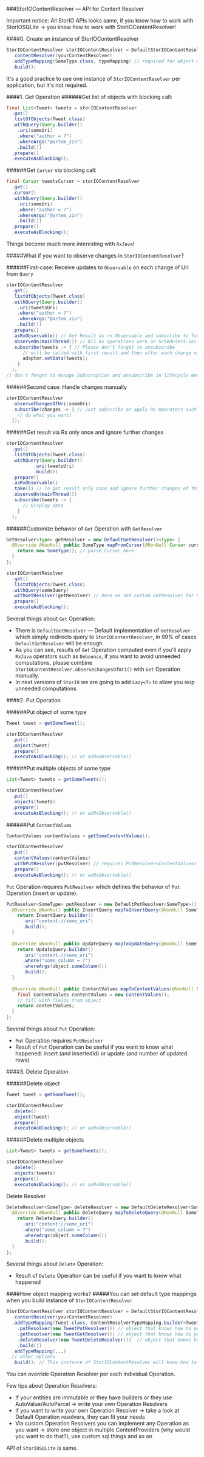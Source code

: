 ###StorIOContentResolver — API for Content Resolver

Important notice: All StorIO APIs looks same, if you know how to work with StorIOSQLite -> you know how to work with StorIOContentResolver!

####0. Create an instance of StorIOContentResolver

```java
StorIOContentResolver storIOContentResolver = DefaultStorIOContentResolver.builder()
  .contentResolver(yourContentResolver)
  .addTypeMapping(SomeType.class, typeMapping) // required for object mapping
  .build();
```

It's a good practice to use one instance of `StorIOContentResolver` per application, but it's not required.

####1. Get Operation
######Get list of objects with blocking call:

```java
final List<Tweet> tweets = storIOContentResolver
  .get()
  .listOfObjects(Tweet.class)
  .withQuery(Query.builder()
    .uri(someUri)
    .where("author = ?")
    .whereArgs("@artem_zin")
    .build())
  .prepare()
  .executeAsBlocking();
```

######Get `Cursor` via blocking call:

```java
final Cursor tweetsCursor = storIOContentResolver
  .get()
  .cursor()
  .withQuery(Query.builder()
    .uri(someUri)
    .where("author = ?")
    .whereArgs("@artem_zin")
    .build())
  .prepare()
  .executeAsBlocking();
```

Things become much more interesting with `RxJava`!

#####What if you want to observe changes in `StorIOContentResolver`?

######First-case: Receive updates to `Observable` on each change of Uri from `Query`

```java
storIOContentResolver
  .get()
  .listOfObjects(Tweet.class)
  .withQuery(Query.builder()
    .uri(tweetsUri)
    .where("author = ?")
    .whereArgs("@artem_zin")
    .build())
  .prepare()
  .asRxObservable() // Get Result as rx.Observable and subscribe to further updates of Uri from Query!
  .observeOn(mainThread()) // All Rx operations work on Schedulers.io()
  .subscribe(tweets -> { // Please don't forget to unsubscribe
      // will be called with first result and then after each change of Uri from Query
      adapter.setData(tweets);
    }
  );
// don't forget to manage Subscription and unsubscribe in lifecycle methods to prevent memory leaks
```

######Second case: Handle changes manually

```java
storIOContentResolver
  .observeChangesOfUri(someUri)
  .subscribe(changes -> { // Just subscribe or apply Rx Operators such as Debounce, Filter, etc
    // do what you want!
  });
```

######Get result via Rx only once and ignore further changes

```java
storIOContentResolver
  .get()
  .listOfObjects(Tweet.class)
  .withQuery(Query.builder()
          .uri(tweetsUri)
          .build())
  .prepare()
  .asRxObservable()
  .take(1) // To get result only once and ignore further changes of this Uri
  .observeOn(mainThread())
  .subscribe(tweets -> {
      // Display data
    }
  );
```

######Customize behavior of `Get` Operation with `GetResolver`

```java
GetResolver<Type> getResolver = new DefaultGetResolver()<Type> {
  @Override @NonNull public SomeType mapFromCursor(@NonNull Cursor cursor) {
    return new SomeType(); // parse Cursor here
  }
};

storIOContentResolver
  .get()
  .listOfObjects(Tweet.class)
  .withQuery(someQuery)
  .withGetResolver(getResolver) // here we set custom GetResolver for Get Operation
  .prepare()
  .executeAsBlocking();
```

Several things about `Get` Operation:
* There is `DefaultGetResolver` — Default implementation of `GetResolver` which simply redirects query to `StorIOContentResolver`, in 99% of cases `DefaultGetResolver` will be enough
* As you can see, results of `Get` Operation computed even if you'll apply `RxJava` operators such as `Debounce`, if you want to avoid unneeded computations, please combine `StorIOContentResolver.observeChangesOfUri()` with `Get` Operation manually.
* In next versions of `StorIO` we are going to add `Lazy<T>` to allow you skip unneeded computations

####2. Put Operation

######Put object of some type
```java
Tweet tweet = getSomeTweet();

storIOContentResolver
  .put()
  .object(tweet)
  .prepare()
  .executeAsBlocking(); // or asRxObservable()
```

######Put multiple objects of some type
```java
List<Tweet> tweets = getSomeTweets();

storIOContentResolver
  .put()
  .objects(tweets)
  .prepare()
  .executeAsBlocking(); // or asRxObservable()
```

######Put `ContentValues`
```java
ContentValues contentValues = getSomeContentValues(); 

storIOContentResolver
  .put()
  .contentValues(contentValues)
  .withPutResolver(putResolver) // requires PutResolver<ContentValues>
  .prepare()
  .executeAsBlocking(); // or asRxObservable()
```

`Put` Operation requires `PutResolver` which defines the behavior of `Put` Operation (insert or update).

```java
PutResolver<SomeType> putResolver = new DefaultPutResolver<SomeType>() {
  @Override @NonNull public InsertQuery mapToInsertQuery(@NonNull SomeType object) {
    return InsertQuery.builder()
      .uri("content://some_uri")
      .build();
  }
  
  @Override @NonNull public UpdateQuery mapToUpdateQuery(@NonNull SomeType object) {
    return UpdateQuery.builder()
      .uri("content://some_uri")
      .where("some_column = ?")
      .whereArgs(object.someColumn())
      .build();
  }
  
  @Override @NonNull public ContentValues mapToContentValues(@NonNull SomeType object) {
    final ContentValues contentValues = new ContentValues();
    // fill with fields from object
    return contentValues;
  }
};
```

Several things about `Put` Operation:
* `Put` Operation requires `PutResolver`
* Result of `Put` Operation can be useful if you want to know what happened: insert (and insertedId) or update (and number of updated rows)

####3. Delete Operation

######Delete object
```java
Tweet tweet = getSomeTweet();

storIOContentResolver
  .delete()
  .object(tweet)
  .prepare()
  .executeAsBlocking(); // or asRxObservable()
``` 

######Delete multiple objects
```java
List<Tweet> tweets = getSomeTweets();

storIOContentResolver
  .delete()
  .objects(tweets)
  .prepare()
  .executeAsBlocking(); // or asRxObservable()
```

Delete Resolver

```java
DeleteResolver<SomeType> deleteResolver = new DefaultDeleteResolver<SomeType>() {
  @Override @NonNull public DeleteQuery mapToDeleteQuery(@NonNull SomeType object) {
    return DeleteQuery.builder()
      .uri("content://some_uri")
      .where("some_column = ?")
      .whereArgs(object.someColumn())
      .build();
  }
};
```

Several things about `Delete` Operation:
* Result of `Delete` Operation can be useful if you want to know what happened

####How object mapping works?
#####You can set default type mappings when you build instance of `StorIOContentResolver`

```java
StorIOContentResolver storIOContentResolver = DefaultStorIOContentResolver.builder()
  .contentResolver(yourContentResolver)
  .addTypeMapping(Tweet.class, ContentResolverTypeMapping.builder<Tweet>()
    .putResolver(new TweetPutResolver()) // object that knows how to perform Put Operation (insert or update)
    .getResolver(new TweetGetResolver()) // object that knows how to perform Get Operation
    .deleteResolver(new TweetDeleteResolver())  // object that knows how to perform Delete Operation
    .build())
  .addTypeMapping(...)
  // other options
  .build(); // This instance of StorIOContentResolver will know how to work with Tweet objects
```

You can override Operation Resolver per each individual Operation.


Few tips about Operation Resolvers:

* If your entities are immutable or they have builders or they use AutoValue/AutoParcel -> write your own Operation Resolvers
* If you want to write your own Operation Resolver -> take a look at Default Operation resolvers, they can fit your needs
* Via custom Operation Resolvers you can implement any Operation as you want -> store one object in multiple ContentProviders (why would you want to do that?), use custom sql things and so on

API of `StorIOSQLite` is same.
